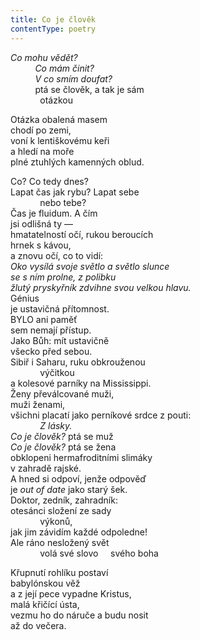 ```yaml
---
title: Co je člověk
contentType: poetry
---
```


<section>

_Co mohu vědět?  
          Co mám činit?  
          V co smím doufat?_  
          ptá se člověk, a tak je sám  
            otázkou

</section>

<section>

Otázka obalená masem  
chodí po zemi,  
voní k lentiškovému keři  
a hledí na moře  
plné ztuhlých kamenných oblud.

</section>

<section>

Co? Co tedy dnes?  
Lapat čas jak rybu? Lapat sebe  
            nebo tebe?  
Čas je fluidum. A čím  
jsi odlišná ty —  
hmatatelností očí, rukou beroucích  
hrnek s kávou,  
a znovu očí, co to vidí:  
_Oko vysílá svoje světlo a světlo slunce  
se s ním prolne, z polibku  
žlutý pryskyřník zdvihne svou velkou hlavu._  
Génius  
je ustavičná přítomnost.  
BYLO ani paměť  
sem nemají přístup.  
Jako Bůh: mít ustavičně  
všecko před sebou.  
Sibiř i Saharu, ruku obkrouženou  
            výčitkou  
a kolesové parníky na Mississippi.  
Ženy převálcované muži,  
muži ženami,  
všichni placatí jako perníkové srdce z pouti:  
            _Z lásky._  
_Co je člověk?_ ptá se muž  
_Co je člověk?_ ptá se žena  
obklopeni hermafroditními slimáky  
v zahradě rajské.  
A hned si odpoví, jenže odpověď  
je _out of date_ jako starý šek.  
Doktor, zedník, zahradník:  
otesánci složení ze sady  
            výkonů,  
jak jim závidím každé odpoledne!  
Ale ráno nesložený svět  
            volá své slovo     svého boha

</section>

<section>

Křupnutí rohlíku postaví  
babylónskou věž  
a z její pece vypadne Kristus,  
malá křičící ústa,  
vezmu ho do náruče a budu nosit  
až do večera.

</section>
